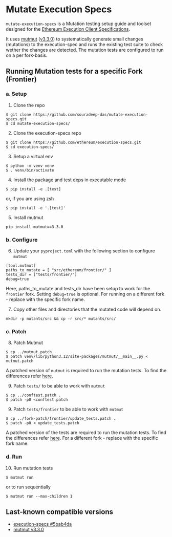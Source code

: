 # Mutate Execution Specs

`mutate-execution-specs` is a Mutation testing setup guide and toolset designed for the [Ethereum Execution Client Specifications](https://github.com/ethereum/execution-specs).


It uses [mutmut](https://github.com/boxed/mutmut) ([v3.3.0](https://pypi.org/project/mutmut/3.3.0/)) to systematically generate small changes (mutations) to the execution-spec and runs the existing test suite to check wether the changes are detected. The mutation tests are configured to run on a per fork-basis.

## Running Mutation tests for a specific Fork (Frontier)

### a. Setup

1. Clone the repo

```
$ git clone https://github.com/souradeep-das/mutate-execution-specs.git
$ cd mutate-execution-specs/
```

2. Clone the execution-specs repo

```
$ git clone https://github.com/ethereum/execution-specs.git
$ cd execution-specs/
```

3. Setup a virtual env

```
$ python -m venv venv
$ . venv/bin/activate
```

4. Install the package and test deps in executable mode

```
$ pip install -e .[test]
```

or, if you are using zsh

```
$ pip install -e '.[test]'
```

5. Install mutmut

```
pip install mutmut==3.3.0
```

### b. Configure

6. Update your `pyproject.toml` with the following section to configure `mutmut`

```
[tool.mutmut]
paths_to_mutate = [ "src/ethereum/frontier/" ]
tests_dir = ["tests/frontier/"]
debug=true
```

Here, paths_to_mutate and tests_dir have been setup to work for the `frontier` fork. Setting `debug=true` is optional. For running on a different fork - replace <frontier> with the specific fork name.

7. Copy other files and directories that the mutated code will depend on.


```
mkdir -p mutants/src && cp -r src/* mutants/src/
```

### c. Patch

8. Patch Mutmut

```
$ cp ../mutmut.patch .
$ patch venv/lib/python3.12/site-packages/mutmut/__main__.py < mutmut.patch
```

A patched version of `mutmut` is required to run the mutation tests. To find the differences refer [here](./docs/mutmut_diff.md).

9. Patch `tests/` to be able to work with `mutmut`

```
$ cp ../conftest.patch .
$ patch -p0 <conftest.patch
```

9. Patch `tests/frontier` to be able to work with `mutmut`

```
$ cp ../fork-patch/frontier/update_tests.patch .
$ patch -p0 < update_tests.patch
```

A patched version of the tests are required to run the mutation tests. To find the differences refer [here](./docs/tests_diff.md). For a different fork - replace <frontier> with the specific fork name.


### d. Run

10. Run mutation tests

```
$ mutmut run
```

or to run sequentially
```
$ mutmut run --max-children 1
```


## Last-known compatible versions

- [execution-specs #5bab4da](https://github.com/ethereum/execution-specs/commit/5bab4dace60bfd797e4a3cdb9a026446067f657b)
- [mutmut v3.3.0](https://github.com/boxed/mutmut/releases/tag/3.3.0)
